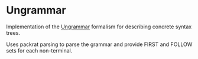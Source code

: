 # Ungrammar

Implementation of the [Ungrammar][1] formalism for describing concrete syntax trees.

Uses packrat parsing to parse the grammar and provide FIRST and FOLLOW sets for each non-terminal.

[1]: https://rust-analyzer.github.io/blog/2020/10/24/introducing-ungrammar.html
